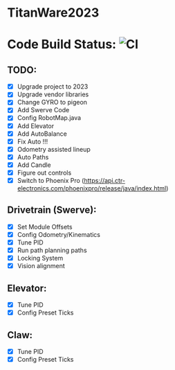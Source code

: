 # TitanWare2023

# Code Build Status: ![CI](https://github.com/TechnoTitans/TitanWare2023/actions/workflows/CI.yml/badge.svg)

## TODO:
- [x] Upgrade project to 2023
- [x] Upgrade vendor libraries
- [x] Change GYRO to pigeon
- [x] Add Swerve Code
- [x] Config RobotMap.java
- [x] Add Elevator
- [x] Add AutoBalance
- [x] Fix Auto !!!
- [x] Odometry assisted lineup
- [x] Auto Paths
- [x] Add Candle
- [x] Figure out controls
- [x] Switch to Phoenix Pro (https://api.ctr-electronics.com/phoenixpro/release/java/index.html)

## Drivetrain (Swerve):
- [x] Set Module Offsets
- [x] Config Odometry/Kinematics
- [x] Tune PID
- [x] Run path planning paths
- [x] Locking System
- [x] Vision alignment 

## Elevator:
- [x] Tune PID
- [x] Config Preset Ticks

## Claw:
- [x] Tune PID
- [x] Config Preset Ticks
